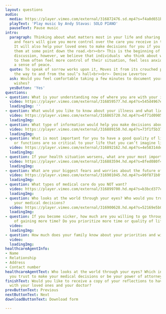 ```yaml
---
layout: questions
audio:
  media: https://player.vimeo.com/external/316872476.sd.mp4?s=f4a0d651b5560e5ad5274234ed618d3d3b4b9443&profile_id=165&download=1
  playText: 'Play music by Andy Stavas: SOLO PIANO'
  pauseText: Pause music
intro:
  paragraph: Thinking about what matters most in your life and sharing your hopes
    and fears will give you more control over the care you receive in the future.
    It will also help your loved ones to make decisions for you if you can’t make
    them at some point down the road.<br><br> This is the beginning of an ongoing
    discussion, however, we believe that individuals  who think about what is important
    to them often feel more control of their situation, feel less anxious and reach
    a sense of peace.
  quote: To speak of sorrow works upon it, Moves it from its crouched place, barring
    the way to and from the soul’s hall<br><br>- Denise Levertov
  ask: Would you feel comfortable taking a few minutes to document your goals and
    wishes?
  yesButton: 'Yes'
questions:
- question: What is your understanding now of where you are with your illness?
  video: https://player.vimeo.com/external/316859577.hd.mp4?s=545d4967e86c91e7b73b43f83baca7c16ddae0a5&profile_id=175&download=1
  loadingImg: ''
- question: What would you like to know about your illness and what lies ahead?
  video: https://player.vimeo.com/external/316865720.hd.mp4?s=6f71d09051cc250a817ce553ae063f19c849e2b2&profile_id=175&download=1
  loadingImg: 
- question: What type of information would help you make decisions about your future?
  video: https://player.vimeo.com/external/316889150.hd.mp4?s=73f1f5b37a5c5ad87598ece1587d5973c950b388&profile_id=175&download=1
  loadingImg: 
- question: What is most important for you to have a good quality of life? What abilities
    or functions are so critical to your life that you can’t imagine living without?
  video: https://player.vimeo.com/external/316892162.hd.mp4?s=4e58314de8dc0383b4aeafdc8e69a01ee912834e&profile_id=175&download=1
  loadingImg: 
- question: If your health situation worsens, what are your most important goals?
  video: https://player.vimeo.com/external/316883594.hd.mp4?s=8fed080f4cede1b4ede27976768383b07948683b&profile_id=175&download=1
  loadingImg: 
- question: What are your biggest fears and worries about the future of your illness?
  video: https://player.vimeo.com/external/316901045.hd.mp4?s=90f871b8f120098fbce9ce890ee1af1d39642182&profile_id=175&download=1
  loadingImg: 
- question: What types of medical care do you NOT want?
  video: https://player.vimeo.com/external/316899700.hd.mp4?s=b3bcd377cfce68a39dec5aeb4c4f84a7fb8b9dd9&profile_id=175&download=1
  loadingImg: 
- question: Who looks at the world through your eyes? Who would you trust to make
    your medical decisions?
  video: https://player.vimeo.com/external/316900628.hd.mp4?s=52169e5b013f35b2644c83b003b6e9d79ccb1014&profile_id=175&download=1
  loadingImg: 
- question: If you become sicker, how much are you willing to go through for the possibility
    of gaining more time? Do you prioritize more time or quality of life?
  video: 
  loadingImg: 
- question: How much does your family know about your priorities and wishes?
  video: 
  loadingImg: 
healthcareAgentInfo:
- Name
- Relationship
- Address
- Contact number
healthcareAgentText: Who looks at the world through your eyes? Which individual would
  you trust to make your medical decisions or be your power of attorney?
finishText: Would you like to receive a copy of your reflections to have and share
  with your loved ones and your doctor?
prevButtonText: Previous
nextButtonText: Next
downloadButtonText: Download form

---
```

